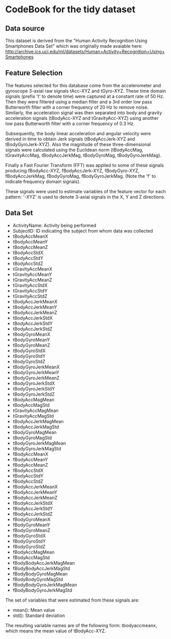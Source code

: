 # CodeBook for the tidy dataset

## Data source

This dataset is derived from the "Human Activity Recognition Using Smartphones Data Set" which was originally made avaiable here: http://archive.ics.uci.edu/ml/datasets/Human+Activity+Recognition+Using+Smartphones

## Feature Selection 
	
The features selected for this database come from the accelerometer and gyroscope 3-axial raw signals tAcc-XYZ and tGyro-XYZ. These time domain signals (prefix 't' to denote time) were captured at a constant rate of 50 Hz. Then they were filtered using a median filter and a 3rd order low pass Butterworth filter with a corner frequency of 20 Hz to remove noise. Similarly, the acceleration signal was then separated into body and gravity acceleration signals (tBodyAcc-XYZ and tGravityAcc-XYZ) using another low pass Butterworth filter with a corner frequency of 0.3 Hz. 

Subsequently, the body linear acceleration and angular velocity were derived in time to obtain Jerk signals (tBodyAccJerk-XYZ and tBodyGyroJerk-XYZ). Also the magnitude of these three-dimensional signals were calculated using the Euclidean norm (tBodyAccMag, tGravityAccMag, tBodyAccJerkMag, tBodyGyroMag, tBodyGyroJerkMag). 

Finally a Fast Fourier Transform (FFT) was applied to some of these signals producing fBodyAcc-XYZ, fBodyAccJerk-XYZ, fBodyGyro-XYZ, fBodyAccJerkMag, fBodyGyroMag, fBodyGyroJerkMag. (Note the 'f' to indicate frequency domain signals). 

These signals were used to estimate variables of the feature vector for each pattern: '-XYZ' is used to denote 3-axial signals in the X, Y and Z directions.

## Data Set

*  ActivityName: Activity being performed
*  SubjectID: ID indicating the subject from whom data was collected
*  tBodyAccMeanX
*  tBodyAccMeanY
*  tBodyAccMeanZ
*  tBodyAccStdX
*  tBodyAccStdY
*  tBodyAccStdZ
*  tGravityAccMeanX
*  tGravityAccMeanY
*  tGravityAccMeanZ
*  tGravityAccStdX
*  tGravityAccStdY
*  tGravityAccStdZ
*  tBodyAccJerkMeanX
*  tBodyAccJerkMeanY
*  tBodyAccJerkMeanZ
*  tBodyAccJerkStdX
*  tBodyAccJerkStdY
*  tBodyAccJerkStdZ
*  tBodyGyroMeanX
*  tBodyGyroMeanY
*  tBodyGyroMeanZ
*  tBodyGyroStdX
*  tBodyGyroStdY
*  tBodyGyroStdZ
*  tBodyGyroJerkMeanX
*  tBodyGyroJerkMeanY
*  tBodyGyroJerkMeanZ
*  tBodyGyroJerkStdX
*  tBodyGyroJerkStdY
*  tBodyGyroJerkStdZ
*  tBodyAccMagMean
*  tBodyAccMagStd
*  tGravityAccMagMean
*  tGravityAccMagStd
*  tBodyAccJerkMagMean
*  tBodyAccJerkMagStd
*  tBodyGyroMagMean
*  tBodyGyroMagStd
*  tBodyGyroJerkMagMean
*  tBodyGyroJerkMagStd
*  fBodyAccMeanX
*  fBodyAccMeanY
*  fBodyAccMeanZ
*  fBodyAccStdX
*  fBodyAccStdY
*  fBodyAccStdZ
*  fBodyAccJerkMeanX
*  fBodyAccJerkMeanY
*  fBodyAccJerkMeanZ
*  fBodyAccJerkStdX
*  fBodyAccJerkStdY
*  fBodyAccJerkStdZ
*  fBodyGyroMeanX
*  fBodyGyroMeanY
*  fBodyGyroMeanZ
*  fBodyGyroStdX
*  fBodyGyroStdY
*  fBodyGyroStdZ
*  fBodyAccMagMean
*  fBodyAccMagStd
*  fBodyBodyAccJerkMagMean
*  fBodyBodyAccJerkMagStd
*  fBodyBodyGyroMagMean
*  fBodyBodyGyroMagStd
*  fBodyBodyGyroJerkMagMean
*  fBodyBodyGyroJerkMagStd


The set of variables that were estimated from these signals are: 

* mean(): Mean value
* std(): Standard deviation


The resulting variable names are of the following form: tbodyaccmeanx, which means the mean value of tBodyAcc-XYZ.